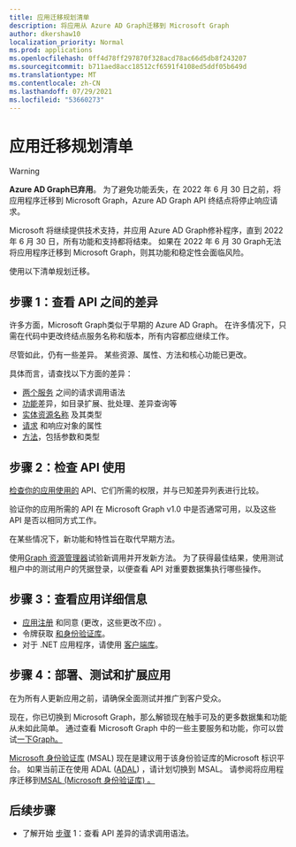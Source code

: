 ```yaml
---
title: 应用迁移规划清单
description: 将应用从 Azure AD Graph迁移到 Microsoft Graph
author: dkershaw10
localization_priority: Normal
ms.prod: applications
ms.openlocfilehash: 0ff4d78ff297870f328acd78ac66d5db8f243207
ms.sourcegitcommit: b711aed8acc18512cf6591f4108ed5ddf05b649d
ms.translationtype: MT
ms.contentlocale: zh-CN
ms.lasthandoff: 07/29/2021
ms.locfileid: "53660273"
---
```

# <a name="app-migration-planning-checklist"></a>应用迁移规划清单

> [!WARNING]
> **Azure AD Graph已弃用**。 为了避免功能丢失，在 2022 年 6 月 30 日之前，将应用程序迁移到 Microsoft Graph，Azure AD Graph API 终结点将停止响应请求。
>
> Microsoft 将继续提供技术支持，并应用 Azure AD Graph修补程序，直到 2022 年 6 月 30 日，所有功能和支持都将结束。 如果在 2022 年 6 月 30 Graph无法将应用程序迁移到 Microsoft Graph，则其功能和稳定性会面临风险。

使用以下清单规划迁移。

## <a name="step-1-review-the-differences-between-the-apis"></a>步骤 1：查看 API 之间的差异

许多方面，Microsoft Graph类似于早期的 Azure AD Graph。 在许多情况下，只需在代码中更改终结点服务名称和版本，所有内容都应继续工作。

尽管如此，仍有一些差异。 某些资源、属性、方法和核心功能已更改。

具体而言，请查找以下方面的差异：

- [两个服务](migrate-azure-ad-graph-request-differences.md) 之间的请求调用语法
- [功能](migrate-azure-ad-graph-feature-differences.md)差异，如目录扩展、批处理、差异查询等
- [实体资源名称](migrate-azure-ad-graph-resource-differences.md) 及其类型
- [请求](migrate-azure-ad-graph-property-differences.md) 和响应对象的属性
- [方法](migrate-azure-ad-graph-method-differences.md)，包括参数和类型

## <a name="step-2-examine-api-use"></a>步骤 2：检查 API 使用

[检查你的应用使用的](migrate-azure-ad-graph-audit-api-use.md) API、它们所需的权限，并与已知差异列表进行比较。  

验证你的应用所需的 API 在 Microsoft Graph v1.0 中是否通常可用，以及这些 API 是否以相同方式工作。

在某些情况下，新功能和特性旨在取代早期方法。

使用[Graph 资源管理器](https://aka.ms/ge)试验新调用并开发新方法。 为了获得最佳结果，使用测试租户中的测试用户的凭据登录，以便查看 API 对重要数据集执行哪些操作。

## <a name="step-3-review-app-details"></a>步骤 3：查看应用详细信息

- [应用注册](migrate-azure-ad-graph-app-registration.md) 和同意 (更改，这些更改不应) 。
- 令牌获取 [和身份验证库](migrate-azure-ad-graph-authentication-library.md)。
- 对于 .NET 应用程序，请使用 [客户端库](migrate-azure-ad-graph-client-libraries.md)。

## <a name="step-4-deploy-test-and-extend-your-app"></a>步骤 4：部署、测试和扩展应用

在为所有人更新应用之前，请确保全面测试并推广到客户受众。

现在，你已切换到 Microsoft Graph，那么解锁现在触手可及的更多数据集和功能从未如此简单。 通过查看 Microsoft Graph 中的一些主要服务和功能，你可以尝试[一下Graph。](./overview-major-services.md)

[Microsoft 身份验证库](/azure/active-directory/develop/reference-v2-libraries) (MSAL) 现在是建议用于该身份验证库的Microsoft 标识平台。 如果当前正在使用 ADAL ([ADAL](/azure/active-directory/develop/active-directory-authentication-libraries)) ，请计划切换到 MSAL。 请参阅将应用程序迁移到[MSAL (Microsoft 身份验证库) 。 ](/azure/active-directory/develop/msal-migration)

## <a name="next-steps"></a>后续步骤

- 了解开始 [步骤](migrate-azure-ad-graph-request-differences.md) 1：查看 API 差异的请求调用语法。
